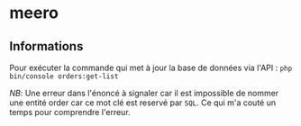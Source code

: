 # meero 
 
## Informations 


Pour exécuter la commande qui met à jour la base de données via l'API :
`php  bin/console orders:get-list`


*NB*: Une erreur dans l'énoncé à signaler car il est impossible de nommer une entité order car ce mot clé est reservé par `SQL`. Ce qui m'a couté un temps pour comprendre l'erreur.
